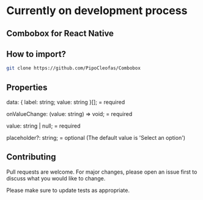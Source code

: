# Currently on development process

## Combobox for React Native

## How to import?
   
```bash
git clone https://github.com/PipoCleofas/Combobox
```   

## Properties


data: { label: string; value: string }[]; = required

onValueChange: (value: string) => void; = required

value: string | null; = required

placeholder?: string; = optional (The default value is 'Select an option')

## Contributing

Pull requests are welcome. For major changes, please open an issue first
to discuss what you would like to change.

Please make sure to update tests as appropriate.
